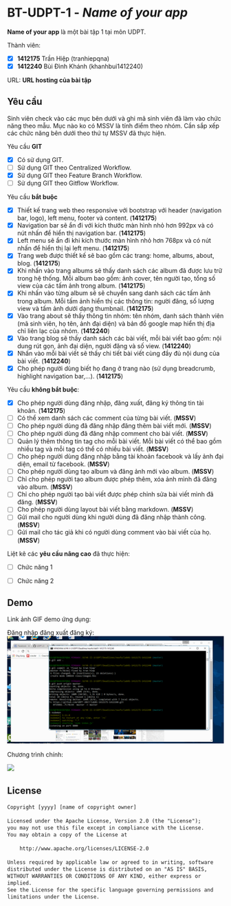# BT-UDPT-1 - *Name of your app*

**Name of your app** là một bài tập 1 tại môn UDPT.

Thành viên:
* [x] **1412175** Trần Hiệp (tranhiepqna)
* [x] **1412240** Bùi Đình Khánh (khanhbui1412240)

URL: **URL hosting của bài tập**

## Yêu cầu

Sinh viên check vào các mục bên dưới và ghi mã sinh viên đã làm vào chức năng theo mẫu. Mục nào ko có MSSV là tính điểm theo nhóm. Cần sắp xếp các chức năng bên dưới theo thứ tự MSSV đã thực hiện.

Yêu cầu **GIT**
* [x] Có sử dụng GIT.
* [ ] Sử dụng GIT theo Centralized Workflow.
* [x] Sử dụng GIT theo Feature Branch Workflow.
* [ ] Sử dụng GIT theo Gitflow Workflow.

Yêu cầu **bắt buộc**
* [x] Thiết kế trang web theo responsive với bootstrap với header (navigation bar, logo), left menu, footer và content. (**1412175**)
* [x] Navigation bar sẽ ẩn đi với kích thước màn hình nhỏ hơn 992px và có nút nhấn để hiển thị navigation bar. (**1412175**)
* [x] Left menu sẽ ẩn đi khi kích thước màn hình nhỏ hơn 768px và có nút nhấn để hiển thị lại left menu. (**1412175**)
* [x] Trang web được thiết kế sẽ bao gồm các trang: home, albums, about, blog. (**1412175**)
* [x] Khi nhấn vào trang albums sẽ thấy danh sách các album đã được lưu trữ trong hệ thống. Mỗi album bao gồm: ảnh cover, tên người tạo, tổng số view của các tấm ảnh trong album. (**1412175**)
* [x] Khi nhấn vào từng album sẽ sẽ chuyển sang danh sách các tấm ảnh trong album. Mỗi tấm ảnh hiển thị các thông tin: người đăng, số lượng view và tấm ảnh dưới dạng thumbnail. (**1412175**)
* [x] Vào trang about sẽ thấy thông tin nhóm: tên nhóm, danh sách thành viên (mã sinh viên, họ tên, ảnh đại diện) và bản đồ google map hiển thị địa chỉ liên lạc của nhóm. (**1412240**)
* [x] Vào trang blog sẽ thấy danh sách các bài viết, mỗi bài viết bao gồm: nội dung rút gọn, ảnh đại diện, người đăng và số view. (**1412240**)
* [x] Nhấn vào mỗi bài viết sẽ thấy chi tiết bài viết cùng đầy đủ nội dung của bài viết. (**1412240**)
* [x] Cho phép người dùng biết họ đang ở trang nào (sử dụng breadcrumb, highlight navigation bar,...). (**1412175**)

Yêu cầu **không bắt buộc**:
* [x] Cho phép người dùng đăng nhập, đăng xuất, đăng ký thông tin tài khoản. (**1412175**)
* [ ] Có thể xem danh sách các comment của từng bài viết.  (**MSSV**)
* [ ] Cho phép người dùng đã đăng nhập đăng thêm bài viết mới. (**MSSV**)
* [ ] Cho phép người dùng đã đăng nhập comment cho bài viết. (**MSSV**)
* [ ] Quản lý thêm thông tin tag cho mỗi bài viết. Mỗi bài viết có thể bao gồm nhiều tag và mỗi tag có thể có nhiều bài viết. (**MSSV**)
* [ ] Cho phép người dùng đăng nhập bằng tài khoản facebook và lấy ảnh đại diện, email từ facebook. (**MSSV**)
* [ ] Cho phép người dùng tạo album và đăng ảnh mới vào album. (**MSSV**)
* [ ] Chỉ cho phép người tạo album được phép thêm, xóa ảnh mình đã đăng vào album. (**MSSV**)
* [ ] Chỉ cho phép người tạo bài viết được phép chỉnh sửa bài viết mình đã đăng. (**MSSV**)
* [ ] Cho phép người dùng layout bài viết bằng markdown. (**MSSV**)
* [ ] Gửi mail cho người dùng khi người dùng đã đăng nhập thành công. (**MSSV**)
* [ ] Gửi mail cho tác giả khi có người dùng comment vào bài viết của họ. (**MSSV**)

Liệt kê các **yêu cầu nâng cao** đã thực hiện:
* [ ] Chức năng 1
* [ ] Chức năng 2


## Demo

Link ảnh GIF demo ứng dụng:

Đăng nhập đăng xuất đăng ký:
![](https://github.com/UDPT-2017/lab01-1412175-1412240/blob/master/login1.gif)

Chương trình chính:

![](https://github.com/UDPT-2017/lab01-1412175-1412240/blob/master/content.gif)



## License

    Copyright [yyyy] [name of copyright owner]

    Licensed under the Apache License, Version 2.0 (the "License");
    you may not use this file except in compliance with the License.
    You may obtain a copy of the License at

        http://www.apache.org/licenses/LICENSE-2.0

    Unless required by applicable law or agreed to in writing, software
    distributed under the License is distributed on an "AS IS" BASIS,
    WITHOUT WARRANTIES OR CONDITIONS OF ANY KIND, either express or implied.
    See the License for the specific language governing permissions and
    limitations under the License.
